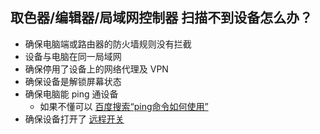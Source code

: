 ## 取色器/编辑器/局域网控制器 扫描不到设备怎么办？
- 确保电脑端或路由器的防火墙规则没有拦截
- 设备与电脑在同一局域网
- 确保停用了设备上的网络代理及 VPN
- 确保设备是解锁屏幕状态
- 确保电脑能 ping 通设备
    - 如果不懂可以 [百度搜索“ping命令如何使用”](https://www.baidu.com/s?wd=ping命令如何使用)
- 确保设备打开了 [远程开关](https://www.xxtouch.com/docs/manual#如何打开远程接口)
